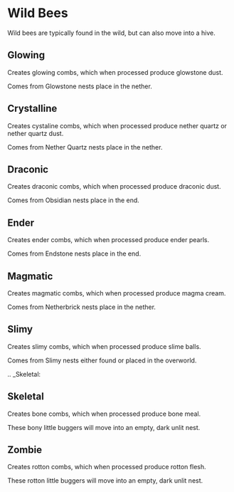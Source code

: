 Wild Bees
=========

Wild bees are typically found in the wild,  but can also move into a hive.

Glowing
-------
Creates glowing combs,  which when processed produce glowstone dust.

Comes from Glowstone nests place in the nether.

Crystalline
-----------
Creates cystaline combs,  which when processed produce nether quartz or nether quartz dust.

Comes from Nether Quartz nests place in the nether.

Draconic
--------
Creates draconic combs,  which when processed produce draconic dust.

Comes from Obsidian nests place in the end.

Ender
-----
Creates ender combs,  which when processed produce ender pearls.

Comes from Endstone nests place in the end.

Magmatic
--------
Creates magmatic combs,  which when processed produce magma cream.

Comes from Netherbrick nests place in the nether.

Slimy
-----
Creates slimy combs,  which when processed produce slime balls.

Comes from Slimy nests either found or placed in the overworld.

.. _Skeletal:

Skeletal
--------
Creates bone combs,  which when processed produce bone meal.

These bony little buggers will move into an empty,  dark unlit nest.

Zombie
------
Creates rotton combs,  which when processed produce rotton flesh.

These rotton little buggers will move into an empty,  dark unlit nest.
